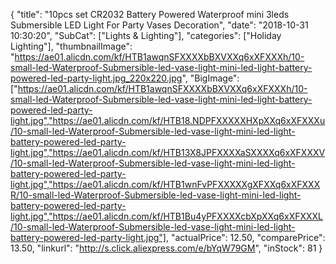 {
	"title": "10pcs set CR2032 Battery Powered Waterproof mini 3leds Submersible LED Light For Party Vases Decoration",
	"date": "2018-10-31 10:30:20",
	"SubCat": ["Lights & Lighting"],
	"categories": ["Holiday Lighting"],
	"thumbnailImage": "https://ae01.alicdn.com/kf/HTB1awqnSFXXXXbBXVXXq6xXFXXXh/10-small-led-Waterproof-Submersible-led-vase-light-mini-led-light-battery-powered-led-party-light.jpg_220x220.jpg",
	"BigImage": ["https://ae01.alicdn.com/kf/HTB1awqnSFXXXXbBXVXXq6xXFXXXh/10-small-led-Waterproof-Submersible-led-vase-light-mini-led-light-battery-powered-led-party-light.jpg","https://ae01.alicdn.com/kf/HTB18.NDPFXXXXXHXpXXq6xXFXXXu/10-small-led-Waterproof-Submersible-led-vase-light-mini-led-light-battery-powered-led-party-light.jpg","https://ae01.alicdn.com/kf/HTB13X8JPFXXXXaSXXXXq6xXFXXXV/10-small-led-Waterproof-Submersible-led-vase-light-mini-led-light-battery-powered-led-party-light.jpg","https://ae01.alicdn.com/kf/HTB1wnFvPFXXXXXgXFXXq6xXFXXXR/10-small-led-Waterproof-Submersible-led-vase-light-mini-led-light-battery-powered-led-party-light.jpg","https://ae01.alicdn.com/kf/HTB1Bu4yPFXXXXcbXpXXq6xXFXXXL/10-small-led-Waterproof-Submersible-led-vase-light-mini-led-light-battery-powered-led-party-light.jpg"],
	"actualPrice": 12.50,
	"comparePrice": 13.50,
	"linkurl": "http://s.click.aliexpress.com/e/bYqW79GM",
	"inStock": 81
}
